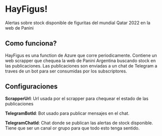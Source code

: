 # HayFigus!
Alertas sobre stock disponible de figuritas del mundial Qatar 2022 en la web de Panini

## Como funciona?
HayFigus es una function de Azure que corre periodicamente. Contiene un web scrapper que chequea la web de Panini Argentina buscando stock en las publicaciones. Las publicaciones son enviadas a un chat de Telegram a traves de un bot para ser consumidas por los subscriptores.

## Configuraciones
**ScrapperUrl**: Url usada por el scrapper para chequear el estado de las publicaciones

**TelegramBotId**: Bot usado para publicar mensajes en el chat.

**TelegramChatId**: Chat donde se publican las alertas de stock disponible. Tiene que ser un canal or grupo para que todo esto tenga sentido.
